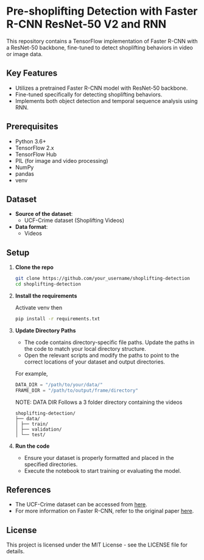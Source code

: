 # Pre-shoplifting Detection with Faster R-CNN ResNet-50 V2 and RNN

This repository contains a TensorFlow implementation of Faster R-CNN with a ResNet-50 backbone, fine-tuned to detect shoplifting behaviors in video or image data.

## Key Features

- Utilizes a pretrained Faster R-CNN model with ResNet-50 backbone.
- Fine-tuned specifically for detecting shoplifting behaviors.
- Implements both object detection and temporal sequence analysis using RNN.

## Prerequisites

- Python 3.6+
- TensorFlow 2.x
- TensorFlow Hub
- PIL (for image and video processing)
- NumPy
- pandas
- venv

## Dataset

- **Source of the dataset**:
  - UCF-Crime dataset (Shoplifting Videos)
- **Data format**:
  - Videos

## Setup

1. **Clone the repo**

   ```sh
   git clone https://github.com/your_username/shoplifting-detection
   cd shoplifting-detection
   ```

2. **Install the requirements**

   Activate venv then

   ```sh
   pip install -r requirements.txt
   ```

3. **Update Directory Paths**

   - The code contains directory-specific file paths. Update the paths in the code to match your local directory structure.
   - Open the relevant scripts and modify the paths to point to the correct locations of your dataset and output directories.

   For example,

   ```python
   DATA_DIR = "/path/to/your/data/"
   FRAME_DIR = "/path/to/output/frame/directory"
   ```

   NOTE: DATA DIR Follows a 3 folder directory containing the videos

   ```
   shoplifting-detection/
   ├── data/
   │ ├── train/
   │ ├── validation/
   │ └── test/
   ```

4. **Run the code**
   - Ensure your dataset is properly formatted and placed in the specified directories.
   - Execute the notebook to start training or evaluating the model.

## References

- The UCF-Crime dataset can be accessed from [here](http://webpages.charlotte.edu/cchen62/dataset.html).
- For more information on Faster R-CNN, refer to the original paper [here](https://arxiv.org/abs/1506.01497).

## License

This project is licensed under the MIT License - see the LICENSE file for details.
